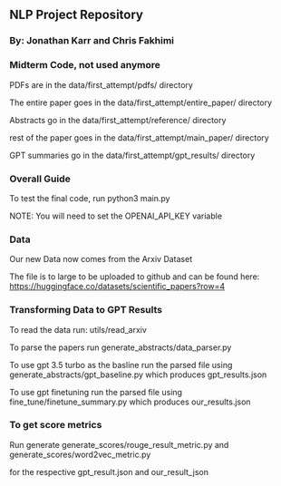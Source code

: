 ## NLP Project Repository

### By: Jonathan Karr and Chris Fakhimi

### Midterm Code, not used anymore

PDFs are in the data/first_attempt/pdfs/ directory

The entire paper goes in the data/first_attempt/entire_paper/ directory

Abstracts go in the data/first_attempt/reference/ directory

rest of the paper goes in the data/first_attempt/main_paper/ directory

GPT summaries go in the data/first_attempt/gpt_results/ directory

### Overall Guide

To test the final code, run python3 main.py

NOTE: You will need to set the OPENAI_API_KEY variable

### Data

Our new Data now comes from the Arxiv Dataset

The file is to large to be uploaded to github and can be found here: https://huggingface.co/datasets/scientific_papers?row=4

### Transforming Data to GPT Results

To read the data run: utils/read_arxiv

To parse the papers run generate_abstracts/data_parser.py

To use gpt 3.5 turbo as the basline run the parsed file using generate_abstracts/gpt_baseline.py which produces gpt_results.json

To use gpt finetuning run the parsed file using fine_tune/finetune_summary.py which produces our_results.json

### To get score metrics

Run generate generate_scores/rouge_result_metric.py and generate_scores/word2vec_metric.py

for the respective gpt_result.json and our_result_json

